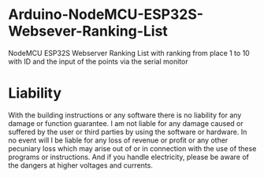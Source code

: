 # Arduino-NodeMCU-ESP32S-Websever-Ranking-List
NodeMCU ESP32S Webserver Ranking List with ranking from place 1 to 10 with ID and the input of the points via the serial monitor

# Liability
With the building instructions or any software there is no liability for any damage or function guarantee. I am not liable for any damage caused or suffered by the user 
or third parties by using the software or hardware. In no event will I be liable for any loss of revenue or profit or any other pecuniary loss which may arise out of or 
in connection with the use of these programs or instructions. And if you handle electricity, please be aware of the dangers at higher voltages and currents.
